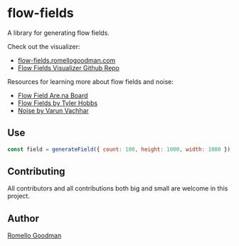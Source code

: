 # flow-fields

A library for generating flow fields.

Check out the visualizer:
- [flow-fields.romellogoodman.com](flow-fields.romellogoodman.com)
- [Flow Fields Visualizer Github Repo](https://github.com/romellogoodman/flow-fields-visualizer)

Resources for learning more about flow fields and noise:

- [Flow Field Are.na Board](https://www.are.na/romello-goodman/flow-fields-ddrqag_mr44)
- [Flow Fields by Tyler Hobbs](https://tylerxhobbs.com/essays/2020/flow-fields)
- [Noise by Varun Vachhar](https://varun.ca/noise/)

## Use

```js
const field = generateField({ count: 100, height: 1000, width: 1000 });
```

## Contributing

All contributors and all contributions both big and small are welcome in this project.

## Author

[Romello Goodman](https://www.romellogoodman.com/)

